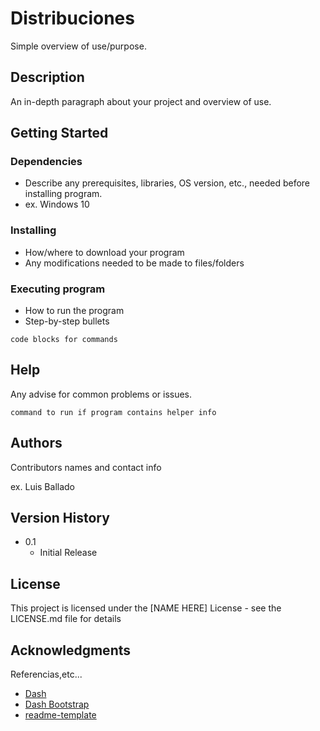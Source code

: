 # Distribuciones

Simple overview of use/purpose.

## Description

An in-depth paragraph about your project and overview of use.

## Getting Started

### Dependencies

* Describe any prerequisites, libraries, OS version, etc., needed before installing program.
* ex. Windows 10

### Installing

* How/where to download your program
* Any modifications needed to be made to files/folders

### Executing program

* How to run the program
* Step-by-step bullets
```
code blocks for commands
```

## Help

Any advise for common problems or issues.
```
command to run if program contains helper info
```

## Authors

Contributors names and contact info

ex. Luis Ballado

## Version History

* 0.1
    * Initial Release

## License

This project is licensed under the [NAME HERE] License - see the LICENSE.md file for details

## Acknowledgments

Referencias,etc...
* [Dash](https://dash.plotly.com/)
* [Dash Bootstrap](https://dash-bootstrap-components.opensource.faculty.ai/)
* [readme-template](https://gist.github.com/DomPizzie/7a5ff55ffa9081f2de27c315f5018afc)